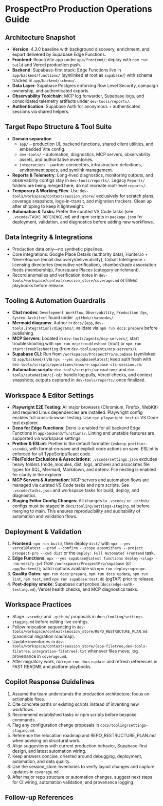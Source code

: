 # ProspectPro Production Operations Guide

## Architecture Snapshot

- **Version**: 4.3.0 baseline with background discovery, enrichment, and export delivered by Supabase Edge Functions.
- **Frontend**: React/Vite app under `app/frontend/`; deploy with `npm run build` and Vercel production push.
- **Backend**: Supabase-first stack; Edge Functions live in `app/backend/functions/` (symlinked at root as `supabase/`) with schema tracked in `app/backend/schema/`.
- **Data Layer**: Supabase Postgres enforcing Row Level Security, campaign ownership, and authenticated exports.
- **Observability Toolchain**: MCP log forwarder, Supabase logs, and consolidated telemetry artifacts under `dev-tools/reports/`.
- **Authentication**: Supabase Auth for anonymous + authenticated sessions via shared helpers.

## Target Repo Structure & Tool Suite

- **Domain separation**
  - `app/` – production UI, backend functions, shared client utilities, and embedded Vite config.
  - `dev-tools/` – automation, diagnostics, MCP servers, observability assets, and authoritative inventories.
  - `integration/` – partner connectors, infrastructure definitions, environment specs, and symlink management.
- **Reports & Telemetry**: Long-lived diagnostics, monitoring outputs, and observability configs stay in `dev-tools/reports/`. Legacy `Reports/` folders are being merged here; do not recreate root-level `reports/`.
- **Temporary & Working Files**: Use `dev-tools/workspace/context/session_store/` exclusively for scratch plans, coverage snapshots, logs-in-transit, and migration trackers. Clean up after shipping to keep it lightweight.
- **Automation & Tasks**: Prefer the curated VS Code tasks (see `.vscode/TASKS_REFERENCE.md`) and npm scripts in `package.json` for deployment, validation, and diagnostics before adding new workflows.

## Data Integrity & Integrations

- Production data only—no synthetic pipelines.
- Core integrations: Google Place Details (authority data), Hunter.io + NeverBounce (email discovery/deliverability), Cobalt Intelligence + licensing directories (executive verification), chamber/trade association feeds (membership), Foursquare Places (category enrichment).
- Record anomalies and verification notes in `dev-tools/workspace/context/session_store/coverage.md` or linked playbooks before release.

## Tooling & Automation Guardrails

- **Chat modes**: `Development Workflow`, `Observability`, `Production Ops`, `System Architect` found under `.github/chatmodes/`.
- **Mermaid diagrams**: Author in `docs/{app,dev-tools,integration}/diagrams/`; validate via `npm run docs:prepare` before publishing.
- **MCP Servers**: Located in `dev-tools/agents/mcp-servers/`; start troubleshooting with `npm run mcp:troubleshoot` (root) or `npm run start:troubleshooting` (from `dev-tools/agents/mcp-servers/`).
- **Supabase CLI**: Run from `/workspaces/ProspectPro/supabase` (symlinked to `app/backend/`) via `npx --yes supabase@latest`; keep auth fresh with `dev-tools/scripts/operations/ensure-supabase-cli-session.sh`.
- **Automation scripts**: `dev-tools/scripts/automation/` and `dev-tools/automation/ci-cd/` handle log pulls, Vercel checks, and context snapshots; outputs captured in `dev-tools/reports/` once finalized.

## Workspace & Editor Settings

- **Playwright E2E Testing**: All major browsers (Chromium, Firefox, WebKit) and required Linux dependencies are installed. Playwright config enables full cross-browser testing. Use `npx playwright test` or VS Code test explorer.
- **Deno for Edge Functions**: Deno is enabled for all backend Edge Functions in `app/backend/functions/`. Linting and unstable features are supported via workspace settings.
- **Prettier & ESLint**: Prettier is the default formatter (`esbenp.prettier-vscode`), with format-on-save and explicit code actions on save. ESLint is enforced for all TypeScript/React code.
- **File/Folder Exclusions & Associations**: `.vscode/settings.json` excludes heavy folders (node_modules, dist, logs, archive) and associates file types for SQL, Mermaid, Markdown, and dotenv. File nesting is enabled for clarity in the explorer.
- **MCP Servers & Automation**: MCP servers and automation flows are managed via curated VS Code tasks and npm scripts. See `.vscode/tasks.json` and workspace tasks for build, deploy, and diagnostics.
- **Staging Editor Config Changes**: All changes to `.vscode/` or `.github/` configs must be staged in `docs/tooling/settings-staging.md` before merging to main. This ensures reproducibility and auditability of automation and validation flows.

## Deployment & Validation

1. **Frontend**: `npm run build`, then deploy `dist/` with `npx --yes vercel@latest --prod --confirm --scope appsmithery --project prospect-pro --cwd dist` or the `Deploy: Full Automated Frontend` task.
2. **Edge Functions**: `npx --yes supabase@latest functions deploy <slug> --no-verify-jwt` from `/workspaces/ProspectPro/supabase` (or `app/backend/`); batch options available via `npm run deploy:<group>`.
3. **Quality Gates**: `npm run docs:prepare`, `npm run docs:update`, `npm run lint`, `npm test`, and `npm run supabase:test:db` (pgTAP) prior to release.
4. **Post-deploy smoke**: Supabase curl probes (`docs/edge-auth-testing.md`), Vercel health checks, and MCP diagnostics tasks.

## Workspace Practices

- Stage `.vscode/` and `.github/` proposals in `docs/tooling/settings-staging.md` before editing live configs.
- Follow relocation sequencing in `dev-tools/workspace/context/session_store/REPO_RESTRUCTURE_PLAN.md` (canonical migration roadmap).
- Update inventories in `dev-tools/workspace/context/session_store/{app-filetree,dev-tools-filetree,integration-filetree}.txt` whenever files move; log provenance in `coverage.md`.
- After migratory work, run `npm run docs:update` and refresh references in FAST README and platform playbooks.

## Copilot Response Guidelines

1. Assume the team understands the production architecture; focus on actionable fixes.
2. Cite concrete paths or existing scripts instead of inventing new workflows.
3. Recommend established tasks or npm scripts before bespoke commands.
4. Flag any configuration change proposals in `docs/tooling/settings-staging.md`.
5. Reference the relocation roadmap and REPO_RESTRUCTURE_PLAN.md when advising on structural work.
6. Align suggestions with current production behavior, Supabase-first design, and latest automation wiring.
7. Keep answers concise, oriented around debugging, deployment, automation, and data quality.
8. Use the session_store inventories to verify layout changes and capture updates in `coverage.md`.
9. After major repo structure or automation changes, suggest next steps for CI wiring, automation validation, and provenance logging.

## Follow-up References
